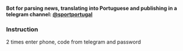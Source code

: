 #### Bot for parsing news, translating into Portuguese and publishing in a telegram channel: [@sportportugal](https://t.me/sportportugal)

### Instruction
2 times enter phone, code from telegram and password